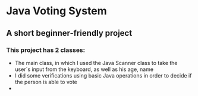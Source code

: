 # Java Voting System #
## A short beginner-friendly project ##

### This project has 2 classes: ###
- The main class, in which I used the Java Scanner class to take the user`s input from the keyboard, as well as his age, name
- I did some verifications using basic Java operations in order to decide if the person is able to vote
- 
